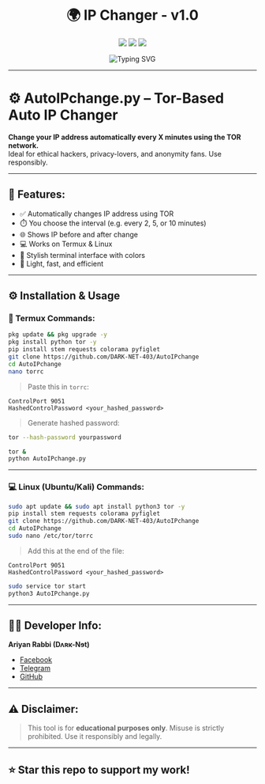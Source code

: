 <h1 align="center">🌍 IP Changer - v1.0</h1>

<p align="center">
  <img src="https://img.shields.io/badge/Language-Python-blue?style=for-the-badge&logo=python" />
  <img src="https://img.shields.io/badge/Platform-Termux%20%7C%20Linux-green?style=for-the-badge&logo=linux" />
  <img src="https://img.shields.io/badge/Made%20With-Tor-orange?style=for-the-badge&logo=tor" />
</p>

<p align="center">
  <img src="https://readme-typing-svg.demolab.com?font=Fira+Code&pause=2000&color=00FF00&center=true&vCenter=true&width=500&lines=AutoIPchange+Tool;by+Ariyan+Rabbi+(Dʌʀĸ-Nɘt);IP+Sensor+Activated;Live+IP+Switching;Stay+Anonymous;Change+Your+IP+Every+X+Minutes" alt="Typing SVG" />
</p>

---

# ⚙️ AutoIPchange.py – Tor-Based Auto IP Changer

**Change your IP address automatically every X minutes using the TOR network.**  
Ideal for ethical hackers, privacy-lovers, and anonymity fans. Use responsibly.

---

## 🧠 Features:
- ✅ Automatically changes IP address using TOR
- ⏱️ You choose the interval (e.g. every 2, 5, or 10 minutes)
- 🌐 Shows IP before and after change
- 💻 Works on Termux & Linux
- 🎨 Stylish terminal interface with colors
- 🧩 Light, fast, and efficient

---

## ⚙️ Installation & Usage

### 📱 Termux Commands:

```bash
pkg update && pkg upgrade -y
pkg install python tor -y
pip install stem requests colorama pyfiglet
git clone https://github.com/DARK-NET-403/AutoIPchange
cd AutoIPchange
nano torrc
```

> Paste this in `torrc`:
```
ControlPort 9051
HashedControlPassword <your_hashed_password>
```

> Generate hashed password:
```bash
tor --hash-password yourpassword
```

```bash
tor &
python AutoIPchange.py
```

---

### 💻 Linux (Ubuntu/Kali) Commands:

```bash
sudo apt update && sudo apt install python3 tor -y
pip install stem requests colorama pyfiglet
git clone https://github.com/DARK-NET-403/AutoIPchange
cd AutoIPchange
sudo nano /etc/tor/torrc
```

> Add this at the end of the file:
```
ControlPort 9051
HashedControlPassword <your_hashed_password>
```

```bash
sudo service tor start
python3 AutoIPchange.py
```

---

## 👨‍💻 Developer Info:
**Ariyan Rabbi (Dʌʀĸ-Nɘt)**  
- [Facebook](https://facebook.com/share/12Ju91Lznxb/)  
- [Telegram](https://t.me/DARK_NET_40)  
- [GitHub](https://github.com/DARK-NET-403)

---

## ⚠️ Disclaimer:
> This tool is for **educational purposes only**. Misuse is strictly prohibited. Use it responsibly and legally.

---

## ⭐ Star this repo to support my work!
